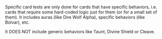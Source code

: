 Specific card tests are only done for cards that have specific behaviors, i.e. cards that require some hard-coded logic just for them (or for a small set of them). It includes auras (like Dire Wolf Alpha), specific behaviors (like Bolvar), etc.

It DOES NOT include generic behaviors like Taunt, Divine Shield or Cleave.
